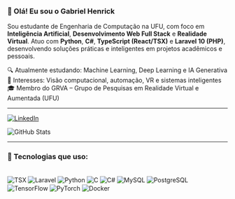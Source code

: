### 👋 Olá! Eu sou o Gabriel Henrick

Sou estudante de Engenharia de Computação na UFU, com foco em **Inteligência Artificial**, **Desenvolvimento Web Full Stack** e **Realidade Virtual**. Atuo com **Python**, **C#**, **TypeScript (React/TSX)** e **Laravel 10 (PHP)**, desenvolvendo soluções práticas e inteligentes em projetos acadêmicos e pessoais.

🔍 Atualmente estudando: Machine Learning, Deep Learning e IA Generativa  
🧠 Interesses: Visão computacional, automação, VR e sistemas inteligentes  
🎓 Membro do GRVA – Grupo de Pesquisas em Realidade Virtual e Aumentada (UFU)

---

[![LinkedIn](https://img.shields.io/badge/LinkedIn-0077B5?style=for-the-badge&logo=linkedin&logoColor=white)](https://www.linkedin.com/in/gabriel-henrick-ribeiro-de-sousa-a235a02b9/)

![GitHub Stats](https://github-readme-stats.vercel.app/api?username=GabrielHenrick-deep&show_icons=true&theme=dark)

---

### 🚀 Tecnologias que uso:

<div style="display: inline_block"><br/>
  <img align="center" alt="TSX" src="https://img.shields.io/badge/React_TSX-3178C6?style=for-the-badge&logo=react&logoColor=white"/>
  <img align="center" alt="Laravel" src="https://img.shields.io/badge/Laravel_10-FF2D20?style=for-the-badge&logo=laravel&logoColor=white"/>
  <img align="center" alt="Python" src="https://img.shields.io/badge/Python-3776AB?style=for-the-badge&logo=python&logoColor=white"/>
  <img align="center" alt="C" src="https://img.shields.io/badge/C-00599C?style=for-the-badge&logo=c&logoColor=white"/>
  <img align="center" alt="C#" src="https://img.shields.io/badge/C%23-239120?style=for-the-badge&logo=c-sharp&logoColor=white"/>
  <img align="center" alt="MySQL" src="https://img.shields.io/badge/MySQL-00758F?style=for-the-badge&logo=mysql&logoColor=white"/>
  <img align="center" alt="PostgreSQL" src="https://img.shields.io/badge/PostgreSQL-003B57?style=for-the-badge&logo=postgresql&logoColor=white"/>
  <img align="center" alt="TensorFlow" src="https://img.shields.io/badge/TensorFlow-FF6F00?style=for-the-badge&logo=tensorflow&logoColor=white"/>
  <img align="center" alt="PyTorch" src="https://img.shields.io/badge/PyTorch-EE4C2C?style=for-the-badge&logo=pytorch&logoColor=white"/>
  <img align="center" alt="Docker" src="https://img.shields.io/badge/Docker-0db7ed?style=for-the-badge&logo=docker&logoColor=white"/>
</div
